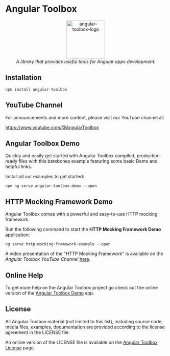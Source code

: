 # Angular Toolbox
<p align="center">
  <img src="https://pascalechemann.com/angular-toolbox/assets/logo/angular-toolbox.png" alt="angular-toolbox-logo" width="120px" height="120px"/>
  <br>
  <i>A library that provides useful tools for Angular apps development.</i>
</p>

## Installation

```
npm install angular-toolbox
```

## YouTube Channel

For announcements and more content, please visit our YouTube channel at:

https://www.youtube.com/@AngularToolbox

## Angular Toolbox Demo

Quickly and easily get started with Angular Toolbox compiled, production-ready files with this barebones example featuring some basic Demo and helpful links.

Install all our examples to get started:

```
npm ng serve angular-toolbox-demo --open
```

## HTTP Mocking Framework Demo

Angular Toolbox comes with a powerful and easy-to-use HTTP mocking framework.

Run the following command to start the **HTTP Mocking Framework Demo** application:

```
ng serve http-mocking-framework-example --open
```

A video presentation of the "HTTP Mocking Framework" is available on the *Angular Toolbox YouTube Channel* [here](https://www.youtube.com/watch?v=zN0SEgovFbc).


## Online Help

To get more help on the Angular Toolbox project go check out the online version of the [Angular Toolbox Demo](https://pascalechemann.com/angular-toolbox) app.

## License

All Angular Toolbox material (not limited to this list), including source code, media files, examples, documentation are provided according to the license agreement in the LICENSE file.

An online version of the LICENSE file is available on the [Angular Toolbox License](https://pascalechemann.com/angular-toolbox/resources/license) page.
